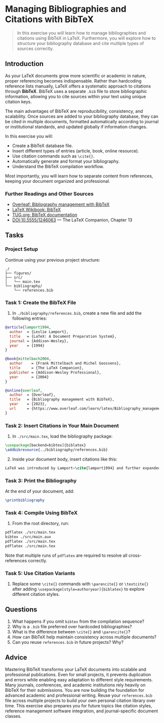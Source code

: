 <!---
{
  "id": "cdd6a16c-90a8-4192-9cc3-9a3f8c6a39eb",
  "depends_on": [
    "5b3eacb4-79f5-40cf-8c73-3dcbbd5f8f89"
  ],
  "author": "Exercise Sheet Assistant",
  "first_used": "2025-06-04",
  "keywords": ["LaTeX", "bibliography", "citations", "BibTeX", "references"]
}
--->

# Managing Bibliographies and Citations with BibTeX

> In this exercise you will learn how to manage bibliographies and citations using BibTeX in LaTeX. Furthermore, you will explore how to structure your bibliography database and cite multiple types of sources correctly.

## Introduction

As your LaTeX documents grow more scientific or academic in nature, proper referencing becomes indispensable. Rather than hardcoding reference lists manually, LaTeX offers a systematic approach to citations through **BibTeX**. BibTeX uses a separate `.bib` file to store bibliographic information, allowing you to cite sources within your text using unique citation keys.

The main advantages of BibTeX are reproducibility, consistency, and scalability. Once sources are added to your bibliography database, they can be cited in multiple documents, formatted automatically according to journal or institutional standards, and updated globally if information changes.

In this exercise you will:

* Create a BibTeX database file.
* Insert different types of entries (article, book, online resource).
* Use citation commands such as `\cite{}`.
* Automatically generate and format your bibliography.
* Understand the BibTeX compilation workflow.

Most importantly, you will learn how to separate content from references, keeping your document organized and professional.

### Further Readings and Other Sources

* [Overleaf: Bibliography management with BibTeX](https://www.overleaf.com/learn/latex/Bibliography_management_with_bibtex)
* [LaTeX Wikibook: BibTeX](https://en.wikibooks.org/wiki/LaTeX/Bibliography_Management)
* [TUG.org: BibTeX documentation](https://tug.org/pracjourn/2007-1/mori/mori.pdf)
* [DOI:10.5555/1246063](https://doi.org/10.5555/1246063) — The LaTeX Companion, Chapter 13

## Tasks

### Project Setup

Continue using your previous project structure:

```
./
├── figures/
├── src/
│   └── main.tex
└── bibliography/
    └── references.bib
```

### Task 1: Create the BibTeX File

1. In `./bibliography/references.bib`, create a new file and add the following entries:

```bibtex
@article{lamport1994,
  author  = {Leslie Lamport},
  title   = {LaTeX: A Document Preparation System},
  journal = {Addison-Wesley},
  year    = {1994}
}

@book{mittelbach2004,
  author    = {Frank Mittelbach and Michel Goossens},
  title     = {The LaTeX Companion},
  publisher = {Addison-Wesley Professional},
  year      = {2004}
}

@online{overleaf,
  author  = {Overleaf},
  title   = {Bibliography management with BibTeX},
  year    = {2023},
  url     = {https://www.overleaf.com/learn/latex/Bibliography_management_with_bibtex}
}
```

### Task 2: Insert Citations in Your Main Document

1. In `./src/main.tex`, load the bibliography package:

```latex
\usepackage[backend=bibtex]{biblatex}
\addbibresource{../bibliography/references.bib}
```

2. Inside your document body, insert citations like this:

```latex
LaTeX was introduced by Lamport~\cite{lamport1994} and further expanded in The LaTeX Companion~\cite{mittelbach2004}. Online resources such as Overleaf~\cite{overleaf} offer comprehensive tutorials.
```

### Task 3: Print the Bibliography

At the end of your document, add:

```latex
\printbibliography
```

### Task 4: Compile Using BibTeX

1. From the root directory, run:

```bash
pdflatex ./src/main.tex
bibtex ./src/main.aux
pdflatex ./src/main.tex
pdflatex ./src/main.tex
```

Note that multiple runs of `pdflatex` are required to resolve all cross-references correctly.

### Task 5: Use Citation Variants

1. Replace some `\cite{}` commands with `\parencite{}` or `\textcite{}` after adding `\usepackage[style=authoryear]{biblatex}` to explore different citation styles.

## Questions

1. What happens if you omit `bibtex` from the compilation sequence?
2. Why is a `.bib` file preferred over hardcoded bibliographies?
3. What is the difference between `\cite{}` and `\parencite{}`?
4. How can BibTeX help maintain consistency across multiple documents?
5. Can you reuse `references.bib` in future projects? Why?

## Advice

Mastering BibTeX transforms your LaTeX documents into scalable and professional publications. Even for small projects, it prevents duplication and errors while enabling easy adaptation to different style requirements. Many journals, conferences, and academic institutions rely heavily on BibTeX for their submissions. You are now building the foundation for advanced academic and professional writing. Reuse your `references.bib` file across multiple projects to build your own personal citation library over time. This exercise also prepares you for future topics like citation styles, reference management software integration, and journal-specific document classes.
